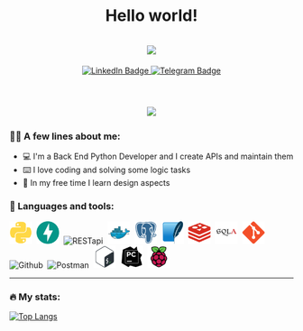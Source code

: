 <div id="greeting" align="center">
  <h1>
    Hello world!
  </h1>
</div>

<br>

<div id="header" align="center">
  <img src="https://i.pinimg.com/originals/6b/cd/f2/6bcdf2799bc8300f6684fe9b432c2c5b.gif" width="400"/>
</div>

<br>

<div id="badges" align="center">
  <a href="http://www.linkedin.com/in/vskovorodnikov/">
    <img src="https://img.shields.io/badge/LinkedIn-blue?style=for-the-badge&logo=linkedin&logoColor=white" width="100" alt="LinkedIn Badge"/>
  </a>
  <a href="http://www.t.me/vaskovo1">
    <img src="https://img.shields.io/badge/Telegram-blue?style=for-the-badge&logo=telegram&logoColor=white" width="100" alt="Telegram Badge"/>
  </a>
</div>

<h1></h1>
<br>



<div id="banner" align="center">
  <img src="https://64.media.tumblr.com/de350631756fc001032cb6cbbf99df56/tumblr_nu6d8xYeOx1s5oglco1_640.gifv" width="500"/>
</div>

### :man_technologist: A few lines about me:

- :computer: I'm a Back End Python Developer and I create APIs and maintain them
- :keyboard: I love coding and solving some logic tasks
- :bank: In my free time I learn design aspects 

### :wrench: Languages and tools:

<div>
  <img src="https://raw.githubusercontent.com/devicons/devicon/1119b9f84c0290e0f0b38982099a2bd027a48bf1/icons/python/python-plain.svg" title="Python" alt="Python" width="40" height="40"/>&nbsp;
  <img src="https://raw.githubusercontent.com/devicons/devicon/1119b9f84c0290e0f0b38982099a2bd027a48bf1/icons/fastapi/fastapi-plain.svg" title="Fastapi" alt="Fastapi" width="40" height="40"/>&nbsp;
  <img src="https://miro.medium.com/max/440/1*J3G3akaMpUOLegw0p0qthA.png" title="RESTapi" alt="RESTapi" width="80" height="40"/>&nbsp;
  <img src="https://raw.githubusercontent.com/devicons/devicon/1119b9f84c0290e0f0b38982099a2bd027a48bf1/icons/docker/docker-original.svg" title="Docker" alt="Docker" width="40" height="40"/>&nbsp;
  <img src="https://raw.githubusercontent.com/devicons/devicon/1119b9f84c0290e0f0b38982099a2bd027a48bf1/icons/postgresql/postgresql-plain.svg" title="Postgre" alt="Postgre" width="40" height="40"/>&nbsp;
  <img src="https://raw.githubusercontent.com/devicons/devicon/1119b9f84c0290e0f0b38982099a2bd027a48bf1/icons/sqlite/sqlite-original.svg" title="Sqlite" alt="Sqlite" width="40" height="40"/>&nbsp;
  <img src="https://raw.githubusercontent.com/devicons/devicon/1119b9f84c0290e0f0b38982099a2bd027a48bf1/icons/redis/redis-plain.svg" title="Redis" alt="Redis" width="40" height="40"/>&nbsp;
  <img src="https://raw.githubusercontent.com/devicons/devicon/1119b9f84c0290e0f0b38982099a2bd027a48bf1/icons/sqlalchemy/sqlalchemy-original.svg" title="Sqlalchemy" alt="Sqlalchemy" width="40" height="40"/>&nbsp;
  <img src="https://raw.githubusercontent.com/devicons/devicon/1119b9f84c0290e0f0b38982099a2bd027a48bf1/icons/git/git-original.svg" title="Git" alt="Git" width="40" height="40"/>&nbsp;
  <img src="https://cdn-icons-png.flaticon.com/512/1322/1322053.png" title="Github" alt="Github" width="40" height="40"/>&nbsp;
  <img src="https://camo.githubusercontent.com/93b32389bf746009ca2370de7fe06c3b5146f4c99d99df65994f9ced0ba41685/68747470733a2f2f7777772e766563746f726c6f676f2e7a6f6e652f6c6f676f732f676574706f73746d616e2f676574706f73746d616e2d69636f6e2e737667" title="Postman" alt="Postman" width="40" height="40"/>&nbsp;
  <img src="https://raw.githubusercontent.com/devicons/devicon/1119b9f84c0290e0f0b38982099a2bd027a48bf1/icons/bash/bash-original.svg" title="Bash" alt="Bash" width="40" height="40"/>&nbsp;
  <img src="https://raw.githubusercontent.com/devicons/devicon/1119b9f84c0290e0f0b38982099a2bd027a48bf1/icons/pycharm/pycharm-plain.svg" title="Pycharm" alt="Pycharm" width="40" height="40"/>&nbsp;
  <img src="https://raw.githubusercontent.com/devicons/devicon/1119b9f84c0290e0f0b38982099a2bd027a48bf1/icons/raspberrypi/raspberrypi-original.svg" title="Raspberrypi" alt="Raspberrypi" width="40" height="40"/>&nbsp;
</div>

---
### :fire: My stats:

[![Top Langs](https://github-readme-stats.vercel.app/api/top-langs/?username=vaskovo1&border_radius=2&theme=transparent)](https://github.com/anuraghazra/github-readme-stats)
